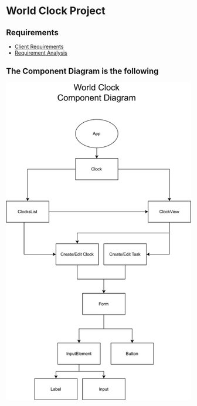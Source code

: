 # World Clock Project

## Requirements

- [Client Requirements](./documentation/client-requirements.md)
- [Requirement Analysis](./documentation/requirement-analysis.md)

## The Component Diagram is the following

![Component-Diagram](./documentation/diagrams//component-diagram.svg)

